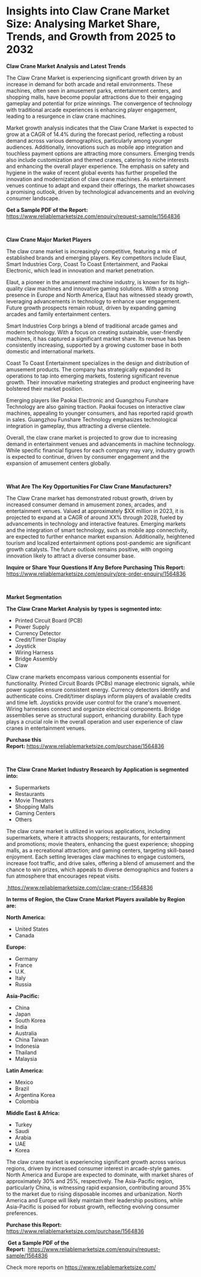 <p><h1>Insights into Claw Crane Market Size: Analysing Market Share, Trends, and Growth from 2025 to 2032</h1></p><p><strong>Claw Crane Market Analysis and Latest Trends</strong></p>
<p><p>The Claw Crane Market is experiencing significant growth driven by an increase in demand for both arcade and retail environments. These machines, often seen in amusement parks, entertainment centers, and shopping malls, have become popular attractions due to their engaging gameplay and potential for prize winnings. The convergence of technology with traditional arcade experiences is enhancing player engagement, leading to a resurgence in claw crane machines.</p><p>Market growth analysis indicates that the Claw Crane Market is expected to grow at a CAGR of 14.4% during the forecast period, reflecting a robust demand across various demographics, particularly among younger audiences. Additionally, innovations such as mobile app integration and touchless payment options are attracting more consumers. Emerging trends also include customization and themed cranes, catering to niche interests and enhancing the overall player experience. The emphasis on safety and hygiene in the wake of recent global events has further propelled the innovation and modernization of claw crane machines. As entertainment venues continue to adapt and expand their offerings, the market showcases a promising outlook, driven by technological advancements and an evolving consumer landscape.</p></p>
<p><strong>Get a Sample PDF of the Report:&nbsp;</strong> <a href="https://www.reliablemarketsize.com/enquiry/request-sample/1564836?utm_campaign=2115&utm_medium=2&utm_source=Github&utm_content=ia&utm_term=08022025&utm_id=claw-crane">https://www.reliablemarketsize.com/enquiry/request-sample/1564836</a></p>
<p>&nbsp;</p>
<p><strong>Claw Crane Major Market Players</strong></p>
<p><p>The claw crane market is increasingly competitive, featuring a mix of established brands and emerging players. Key competitors include Elaut, Smart Industries Corp, Coast To Coast Entertainment, and Paokai Electronic, which lead in innovation and market penetration. </p><p>Elaut, a pioneer in the amusement machine industry, is known for its high-quality claw machines and innovative gaming solutions. With a strong presence in Europe and North America, Elaut has witnessed steady growth, leveraging advancements in technology to enhance user engagement. Future growth prospects remain robust, driven by expanding gaming arcades and family entertainment centers.</p><p>Smart Industries Corp brings a blend of traditional arcade games and modern technology. With a focus on creating sustainable, user-friendly machines, it has captured a significant market share. Its revenue has been consistently increasing, supported by a growing customer base in both domestic and international markets.</p><p>Coast To Coast Entertainment specializes in the design and distribution of amusement products. The company has strategically expanded its operations to tap into emerging markets, fostering significant revenue growth. Their innovative marketing strategies and product engineering have bolstered their market position.</p><p>Emerging players like Paokai Electronic and Guangzhou Funshare Technology are also gaining traction. Paokai focuses on interactive claw machines, appealing to younger consumers, and has reported rapid growth in sales. Guangzhou Funshare Technology emphasizes technological integration in gameplay, thus attracting a diverse clientele.</p><p>Overall, the claw crane market is projected to grow due to increasing demand in entertainment venues and advancements in machine technology. While specific financial figures for each company may vary, industry growth is expected to continue, driven by consumer engagement and the expansion of amusement centers globally.</p></p>
<p>&nbsp;</p>
<p><strong>What Are The Key Opportunities For Claw Crane Manufacturers?</strong></p>
<p><p>The Claw Crane market has demonstrated robust growth, driven by increased consumer demand in amusement zones, arcades, and entertainment venues. Valued at approximately $XX million in 2023, it is projected to expand at a CAGR of around XX% through 2028, fueled by advancements in technology and interactive features. Emerging markets and the integration of smart technology, such as mobile app connectivity, are expected to further enhance market expansion. Additionally, heightened tourism and localized entertainment options post-pandemic are significant growth catalysts. The future outlook remains positive, with ongoing innovation likely to attract a diverse consumer base.</p></p>
<p><strong>Inquire or Share Your Questions If Any Before Purchasing This Report:</strong> <a href="https://www.reliablemarketsize.com/enquiry/pre-order-enquiry/1564836?utm_campaign=2115&utm_medium=2&utm_source=Github&utm_content=ia&utm_term=08022025&utm_id=claw-crane">https://www.reliablemarketsize.com/enquiry/pre-order-enquiry/1564836</a></p>
<p>&nbsp;</p>
<p><strong>Market Segmentation</strong></p>
<p><strong>The Claw Crane Market Analysis by types is segmented into:</strong></p>
<p><ul><li>Printed Circuit Board (PCB)</li><li>Power Supply</li><li>Currency Detector</li><li>Credit/Timer Display</li><li>Joystick</li><li>Wiring Harness</li><li>Bridge Assembly</li><li>Claw</li></ul></p>
<p><p>Claw crane markets encompass various components essential for functionality. Printed Circuit Boards (PCBs) manage electronic signals, while power supplies ensure consistent energy. Currency detectors identify and authenticate coins. Credit/timer displays inform players of available credits and time left. Joysticks provide user control for the crane's movement. Wiring harnesses connect and organize electrical components. Bridge assemblies serve as structural support, enhancing durability. Each type plays a crucial role in the overall operation and user experience of claw cranes in entertainment venues.</p></p>
<p><strong>Purchase this Report:&nbsp;</strong><a href="https://www.reliablemarketsize.com/purchase/1564836?utm_campaign=2115&utm_medium=2&utm_source=Github&utm_content=ia&utm_term=08022025&utm_id=claw-crane">https://www.reliablemarketsize.com/purchase/1564836</a></p>
<p>&nbsp;</p>
<p><strong>The Claw Crane Market Industry Research by Application is segmented into:</strong></p>
<p><ul><li>Supermarkets</li><li>Restaurants</li><li>Movie Theaters</li><li>Shopping Malls</li><li>Gaming Centers</li><li>Others</li></ul></p>
<p><p>The claw crane market is utilized in various applications, including supermarkets, where it attracts shoppers; restaurants, for entertainment and promotions; movie theaters, enhancing the guest experience; shopping malls, as a recreational attraction; and gaming centers, targeting skill-based enjoyment. Each setting leverages claw machines to engage customers, increase foot traffic, and drive sales, offering a blend of amusement and the chance to win prizes, which appeals to diverse demographics and fosters a fun atmosphere that encourages repeat visits.</p></p>
<p><a href="https://www.reliablemarketsize.com/claw-crane-r1564836?utm_campaign=2115&utm_medium=2&utm_source=Github&utm_content=ia&utm_term=08022025&utm_id=claw-crane">&nbsp;https://www.reliablemarketsize.com/claw-crane-r1564836</a></p>
<p><strong>In terms of Region, the Claw Crane Market Players available by Region are:</strong></p>
<p>
    <p> <strong> North America: </strong>
        <ul>
            <li>United States</li>
            <li>Canada</li>
        </ul>
        </p> 
    <p> <strong> Europe: </strong>
        <ul>
            <li>Germany</li>
            <li>France</li>
            <li>U.K.</li>
            <li>Italy</li>
            <li>Russia</li>
        </ul>
        </p> 
    <p> <strong> Asia-Pacific: </strong>
        <ul>
            <li>China</li>
            <li>Japan</li>
            <li>South Korea</li>
            <li>India</li>
            <li>Australia</li>
            <li>China Taiwan</li>
            <li>Indonesia</li>
            <li>Thailand</li>
            <li>Malaysia</li>
        </ul>
        </p> 
    <p> <strong> Latin America: </strong>
        <ul>
            <li>Mexico</li>
            <li>Brazil</li>
            <li>Argentina Korea</li>
            <li>Colombia</li>
        </ul>
        </p> 
    <p> <strong> Middle East & Africa: </strong>
        <ul>
            <li>Turkey</li>
            <li>Saudi</li>
            <li>Arabia</li>
            <li>UAE</li>
            <li>Korea</li>
        </ul>
    </p>
    </p>
<p><p>The claw crane market is experiencing significant growth across various regions, driven by increased consumer interest in arcade-style games. North America and Europe are expected to dominate, with market shares of approximately 30% and 25%, respectively. The Asia-Pacific region, particularly China, is witnessing rapid expansion, contributing around 35% to the market due to rising disposable incomes and urbanization. North America and Europe will likely maintain their leadership positions, while Asia-Pacific is poised for robust growth, reflecting evolving consumer preferences.</p></p>
<p><strong>Purchase this Report: </strong><a href="https://www.reliablemarketsize.com/purchase/1564836?utm_campaign=2115&utm_medium=2&utm_source=Github&utm_content=ia&utm_term=08022025&utm_id=claw-crane">https://www.reliablemarketsize.com/purchase/1564836</a></p>
<p>&nbsp;<strong>Get a Sample PDF of the Report:&nbsp;&nbsp;</strong><a href="https://www.reliablemarketsize.com/enquiry/request-sample/1564836?utm_campaign=2115&utm_medium=2&utm_source=Github&utm_content=ia&utm_term=08022025&utm_id=claw-crane">https://www.reliablemarketsize.com/enquiry/request-sample/1564836</a></p>
<p><strong></strong></p>
<p>Check more reports on <a href="https://www.reliablemarketsize.com/?utm_campaign=2115&utm_medium=2&utm_source=Github&utm_content=ia&utm_term=08022025&utm_id=claw-crane">https://www.reliablemarketsize.com/</a></p>